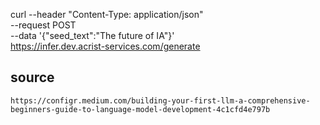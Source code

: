 

curl --header "Content-Type: application/json" \
  --request POST \
  --data '{"seed_text":"The future of IA"}' \
  https://infer.dev.acrist-services.com/generate
## source

```
https://configr.medium.com/building-your-first-llm-a-comprehensive-beginners-guide-to-language-model-development-4c1cfd4e797b
```